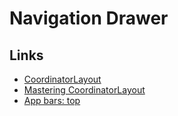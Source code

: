 # Navigation Drawer

## Links

- [CoordinatorLayout](https://developer.android.com/reference/android/support/design/widget/CoordinatorLayout.html)
- [Mastering CoordinatorLayout](http://saulmm.github.io/mastering-coordinator)
- [App bars: top](https://material.io/components/app-bars-top)
